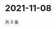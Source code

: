 # 2021-11-08

共 0 条

<!-- BEGIN WEIBO -->
<!-- 最后更新时间 Mon Nov 08 2021 11:12:11 GMT+0800 (China Standard Time) -->

<!-- END WEIBO -->
